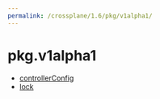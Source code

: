 ```yaml
---
permalink: /crossplane/1.6/pkg/v1alpha1/
---
```


# pkg.v1alpha1



* [controllerConfig](controllerConfig.md)
* [lock](lock.md)
